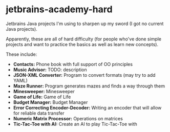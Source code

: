 # jetbrains-academy-hard

Jetbrains Java projects I'm using to sharpen up my sword (I got no current Java projects).

Apparently, these are all of hard difficulty (for people who've done simple projects and want to practice the basics as well as learn new concepts).

These include:

- **Contacts:** Phone book with full support of OO principles
- **Music Advisor:** TODO: description
- **JSON-XML Converter:** Program to convert formats (may try to add YAML)
- **Maze Runner:** Program generates mazes and finds a way through them
- **Minesweeper:** Minesweeper
- **Game of Life:** Game of Life
- **Budget Manager:** Budget Manager
- **Error Correcting Encoder-Decoder:** Writing an encoder that will allow for reliable data transfer
- **Numeric Matrix Processor:** Operations on matrices
- **Tic-Tac-Toe with AI:** Create an AI to play Tic-Tac-Toe with
